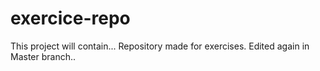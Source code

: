 # exercice-repo
This project will contain...
Repository made for exercises.
Edited again in Master branch..